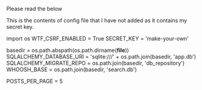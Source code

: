 Please read the below

This is the contents of config file that I have not added as it contains my secret key. 

import os
WTF_CSRF_ENABLED = True
SECRET_KEY = 'make-your-own'

basedir = os.path.abspath(os.path.dirname(__file__))
SQLALCHEMY_DATABASE_URI = 'sqlite:///' + os.path.join(basedir, 'app.db')
SQLALCHEMY_MIGRATE_REPO = os.path.join(basedir, 'db_repository')
WHOOSH_BASE = os.path.join(basedir, 'search.db')

POSTS_PER_PAGE = 5

